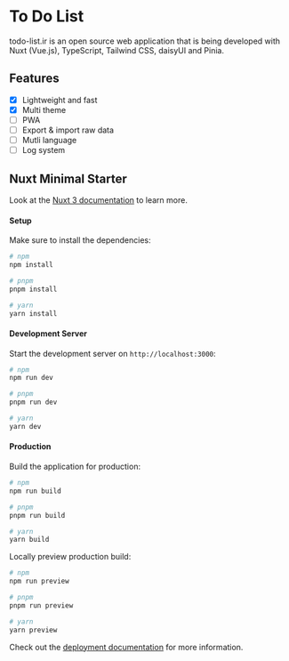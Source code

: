 # To Do List

todo-list.ir is an open source web application that is being developed with Nuxt (Vue.js), TypeScript, Tailwind CSS, daisyUI and Pinia.

## Features

- [x] Lightweight and fast
- [x] Multi theme
- [ ] PWA
- [ ] Export & import raw data
- [ ] Mutli language
- [ ] Log system

## Nuxt Minimal Starter

Look at the [Nuxt 3 documentation](https://nuxt.com/docs/getting-started/introduction) to learn more.

#### Setup

Make sure to install the dependencies:

```bash
# npm
npm install

# pnpm
pnpm install

# yarn
yarn install
```

#### Development Server

Start the development server on `http://localhost:3000`:

```bash
# npm
npm run dev

# pnpm
pnpm run dev

# yarn
yarn dev
```

#### Production

Build the application for production:

```bash
# npm
npm run build

# pnpm
pnpm run build

# yarn
yarn build
```

Locally preview production build:

```bash
# npm
npm run preview

# pnpm
pnpm run preview

# yarn
yarn preview
```

Check out the [deployment documentation](https://nuxt.com/docs/getting-started/deployment) for more information.

